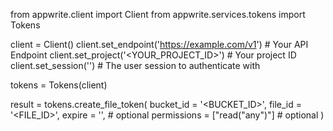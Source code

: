 from appwrite.client import Client
from appwrite.services.tokens import Tokens

client = Client()
client.set_endpoint('https://example.com/v1') # Your API Endpoint
client.set_project('<YOUR_PROJECT_ID>') # Your project ID
client.set_session('') # The user session to authenticate with

tokens = Tokens(client)

result = tokens.create_file_token(
    bucket_id = '<BUCKET_ID>',
    file_id = '<FILE_ID>',
    expire = '', # optional
    permissions = ["read("any")"] # optional
)
